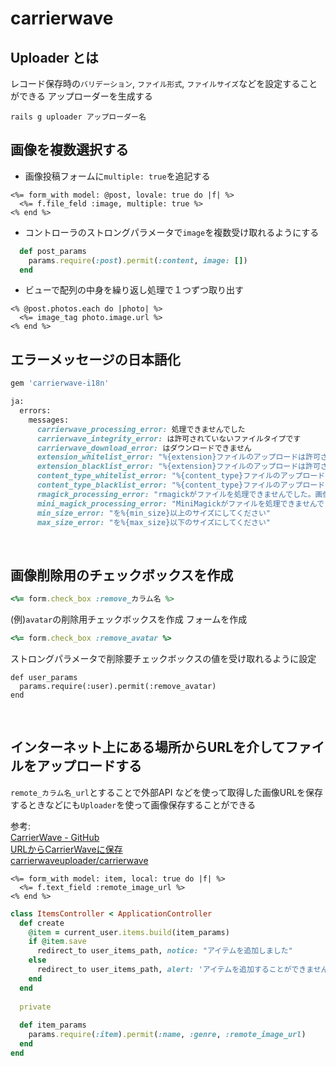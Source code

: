 # carrierwave


## Uploader とは
レコード保存時の`バリデーション`, `ファイル形式`, `ファイルサイズ`などを設定することができる
アップローダーを生成する
```
rails g uploader アップローダー名
```

  
## 画像を複数選択する
- 画像投稿フォームに`multiple: true`を追記する
```erb
<%= form_with model: @post, lovale: true do |f| %>
  <%= f.file_feld :image, multiple: true %>
<% end %>
```
  
- コントローラのストロングパラメータで`image`を複数受け取れるようにする
```rb
  def post_params
    params.require(:post).permit(:content, image: [])
  end
```

- ビューで配列の中身を繰り返し処理で１つずつ取り出す
```erb
<% @post.photos.each do |photo| %>
  <%= image_tag photo.image.url %>
<% end %>
```
  
## エラーメッセージの日本語化
```rb
gem 'carrierwave-i18n'
```
```rb
ja:
  errors:
    messages:
      carrierwave_processing_error: 処理できませんでした
      carrierwave_integrity_error: は許可されていないファイルタイプです
      carrierwave_download_error: はダウンロードできません
      extension_whitelist_error: "%{extension}ファイルのアップロードは許可されていません。アップロードできるファイルタイプ: %{allowed_types}"
      extension_blacklist_error: "%{extension}ファイルのアップロードは許可されていません。アップロードできないファイルタイプ: %{prohibited_types}"
      content_type_whitelist_error: "%{content_type}ファイルのアップロードは許可されていません。アップロードできるファイルタイプ: %{allowed_types}"
      content_type_blacklist_error: "%{content_type}ファイルのアップロードは許可されていません"
      rmagick_processing_error: "rmagickがファイルを処理できませんでした。画像を確認してください。エラーメッセージ: %{e}"
      mini_magick_processing_error: "MiniMagickがファイルを処理できませんでした。画像を確認してください。エラーメッセージ: %{e}"
      min_size_error: "を%{min_size}以上のサイズにしてください"
      max_size_error: "を%{max_size}以下のサイズにしてください"
```
  
<br>

## 画像削除用のチェックボックスを作成
```rb
<%= form.check_box :remove_カラム名 %>
```
(例)`avatar`の削除用チェックボックスを作成
フォームを作成
```rb
<%= form.check_box :remove_avatar %>
```
ストロングパラメータで削除要チェックボックスの値を受け取れるように設定
```
def user_params
  params.require(:user).permit(:remove_avatar)
end
```
  
<br>

## インターネット上にある場所からURLを介してファイルをアップロードする
`remote_カラム名_url`とすることで外部API などを使って取得した画像URLを保存するときなどにも`Uploader`を使って画像保存することができる
  
参考:  
[CarrierWave - GitHub](https://github.com/carrierwaveuploader/carrierwave#uploading-files-from-a-remote-location)  
[URLからCarrierWaveに保存](https://qiita.com/joaoki0412/items/64cb44592923bde2e8ff#-url%E3%81%8B%E3%82%89carrierwave%E3%81%AB%E4%BF%9D%E5%AD%98)  
[carrierwaveuploader/carrierwave](https://github.com/carrierwaveuploader/carrierwave/blob/229594fb2ac7cfa59586162c0b3fc3d0b5bab978/lib/carrierwave/mount.rb#L161)
  
```erb
<%= form_with model: item, local: true do |f| %>
  <%= f.text_field :remote_image_url %>
<% end %>
```
```rb
class ItemsController < ApplicationController
  def create
    @item = current_user.items.build(item_params)
    if @item.save
      redirect_to user_items_path, notice: "アイテムを追加しました"
    else
      redirect_to user_items_path, alert: 'アイテムを追加することができませんでした'
    end
  end
  
  private
  
  def item_params
    params.require(:item).permit(:name, :genre, :remote_image_url)
  end
end
```
